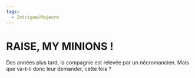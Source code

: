 ```yaml
---
tags:
  - Intrigue/Majeure
---
```

# RAISE, MY MINIONS !

Des années plus tard, la compagnie est relevée par un nécromancien.
Mais que va-t-il donc leur demander, cette fois ?